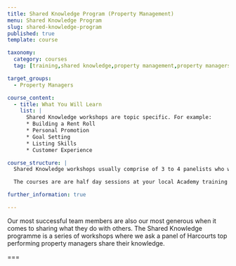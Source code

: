```yaml
---
title: Shared Knowledge Program (Property Management)
menu: Shared Knowledge Program
slug: shared-knowledge-program
published: true
template: course

taxonomy:
  category: courses
  tag: [training,shared knowledge,property management,property managers]

target_groups:
  - Property Managers

course_content:
  - title: What You Will Learn
    list: |
      Shared Knowledge workshops are topic specific. For example:
      * Building a Rent Roll
      * Personal Promotion
      * Goal Setting
      * Listing Skills
      * Customer Experience

course_structure: |
  Shared Knowledge workshops usually comprise of 3 to 4 panelists who will each speak briefly before the facilitator opens up to questions from the floor.

  The courses are are half day sessions at your local Academy training room but can be held off-site at a hired venue when attendee registrations are high.

further_information: true

---
```


Our most successful team members are also our most generous when it comes to sharing what they do with others. The Shared Knowledge programme is a series of workshops where we ask a panel of Harcourts top performing property managers share their knowledge.

===
